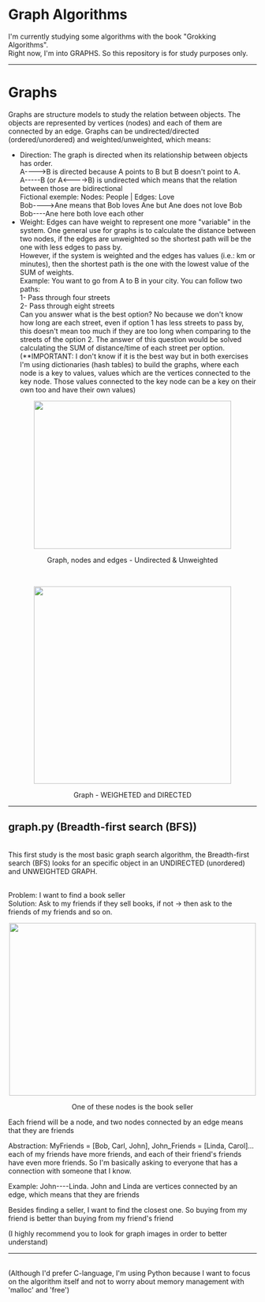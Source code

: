 # Graph Algorithms

I'm currently studying some algorithms with the book "Grokking Algorithms".<br>
Right now, I'm into GRAPHS. So this repository is for study purposes only.<br><hr>
# Graphs
Graphs are structure models to study the relation between objects. The objects are represented by vertices (nodes) and each of them are connected by an edge. Graphs can be undirected/directed (ordered/unordered) and weighted/unweighted, which means:
- Direction: The graph is directed when its relationship between objects has order.<Br>
A---->B is directed because A points to B but B doesn't point to A.<Br>A-----B (or A<---->B) is undirected which means that the relation between those are bidirectional<br>
Fictional exemple: Nodes: People | Edges: Love<br>
Bob---->Ane means that Bob loves Ane but Ane does not love Bob<br>
Bob----Ane here both love each other
- Weight: Edges can have weight to represent one more "variable" in the system. One general use for graphs is to calculate the distance between two nodes, if the edges are unweighted so the shortest path will be the one with less edges to pass by.<Br>
However, if the system is weighted and the edges has values (i.e.: km or minutes), then the shortest path is the one with the lowest value of the SUM of weights.<br>
Example: You want to go from A to B in your city. You can follow two paths:<br>
1- Pass through four streets<br>
2- Pass through eight streets<Br>
Can you answer what is the best option? No because we don't know how long are each street, even if option 1 has less streets to pass by, this doesn't mean too much if they are too long when comparing to the streets of the option 2. The answer of this question would be solved calculating the SUM of distance/time of each street per option.<Br>
(**IMPORTANT: I don't know if it is the best way but in both exercises I'm using dictionaries (hash tables) to build the graphs, where each node is a key to values, values which are the vertices connected to the key node. Those values connected to the key node can be a key on their own too and have their own values)
<p align="center">
  <img 
    width="400"
    height="300"
    src="https://media.geeksforgeeks.org/wp-content/uploads/minmEdges-1.png"
  >
  <p align="center">Graph, nodes and edges - Undirected & Unweighted</p><br>
</p>
<p align="center">
  <img 
    width="400"
    height="400"
    src="https://www.techiedelight.com/wp-content/uploads/weighted-edges.png"
  >
  <p align="center">Graph - WEIGHETED and DIRECTED</p>
</p>

<hr>

## graph.py (Breadth-first search (BFS))
<br>
This first study is the most basic graph search algorithm, the Breadth-first search (BFS) looks for an specific object in an UNDIRECTED (unordered) and UNWEIGHTED GRAPH.<Br><Br>

Problem: I want to find a book seller<Br>
Solution: Ask to my friends if they sell books, if not -> then ask to the friends of my friends and so on. <br>
<p align="center">
  <img 
    width="500"
    height="350"
    src="https://drek4537l1klr.cloudfront.net/bhargava/Figures/101fig02.jpg"
  >
  <p align="center">One of these nodes is the book seller</p>
</p>
Each friend will be a node, and two nodes connected by an edge means that they are friends

Abstraction: MyFriends = [Bob, Carl, John], John_Friends = [Linda, Carol]... each of my friends have more friends, and each of their friend's friends 
have even more friends.
So I'm basically asking to everyone that has a connection with someone that I know.

Example: John----Linda. John and Linda are vertices connected by an edge, which means that they are friends

Besides finding a seller, I want to find the closest one. So buying from my friend is better than buying from my friend's friend

(I highly recommend you to look for graph images in order to better understand)<br>
<hr><br>
(Although I'd prefer C-language, I'm using Python because I want to focus on the algorithm itself and not to worry about memory management with 'malloc' and 'free')

